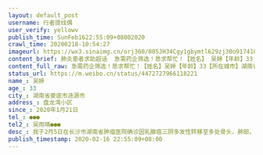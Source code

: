 ```yaml
---
layout: default_post
username: 行者提线偶
user_verify: yellowv
publish_time: SunFeb1622:55:09+08002020
crawl_time: 20200218-10:54:27
imageurl: https://wx3.sinaimg.cn/orj360/005JH34Cgy1gbymtl629zj30o917410u.jpg,https://wx1.sinaimg.cn/orj360/005JH34Cgy1gbymtmmj04j30u01hcahr.jpg
content_brief: 肺炎患者求助超话  急需药企筛选！恳求帮忙！【姓名】 吴婷【年龄】33【所在城市】湖南省娄底市涟源市【所在小区、社区】盘龙湾小区【患病时间】2020年1月21日【联系方式】●●●【其他紧急联系人】吴雨晴 ●●●【病情描述】我于2月5日在长沙市湖南省肿瘤医院确诊因乳腺癌三阴 ...全文
content_full_raw: 急需药企筛选！恳求帮忙！【姓名】吴婷【年龄】33【所在城市】湖南省娄底市涟源市【所在小区、社区】盘龙湾小区【患病时间】2020年1月21日【联系方式】●●●【其他紧急联系人】吴雨晴●●●【病情描述】我于2月5日在长沙市湖南省肿瘤医院确诊因乳腺癌三阴多发性转移至多处骨头，肺部，肝脏，医生建议参与临床医学治疗，现因疫情药企无法进行双靶筛选。因此在家等待通知已有将近半个月，主治医生给出建议是不能再等，必须马上治疗，但患者目前进退两难得不到救治。临床医学研究药企因疫情暂停筛选，无法入组治疗，从等待检查到现在已在家等待将近一个月，希望能得到药企筛选得到治疗。
status_url: https://m.weibo.cn/status/4472727966118221
name_: 吴婷
age_: 33
city_: 湖南省娄底市涟源市
address_: 盘龙湾小区
since_: 2020年1月21日
tel_: ●●●
tel2_: 吴雨晴●●●
desc_: 我于2月5日在长沙市湖南省肿瘤医院确诊因乳腺癌三阴多发性转移至多处骨头，肺部，肝脏，医生建议参与临床医学治疗，现因疫情药企无法进行双靶筛选。因此在家等待通知已有将近半个月，主治医生给出建议是不能再等，必须马上治疗，但患者目前进退两难得不到救治。临床医学研究药企因疫情暂停筛选，无法入组治疗，从等待检查到现在已在家等待将近一个月，希望能得到药企筛选得到治疗。
publish_timestamp: 2020-02-16 22:55:09+08:00
---
```


